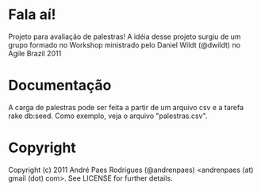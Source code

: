 # Fala aí!

Projeto para avaliação de palestras!
A idéia desse projeto surgiu de um grupo formado no Workshop ministrado pelo Daniel Wildt (@dwildt) no Agile Brazil 2011

# Documentação

A carga de palestras pode ser feita a partir de um arquivo csv e a tarefa rake db:seed.
Como exemplo, veja o arquivo "palestras.csv".

# Copyright

Copyright (c) 2011 André Paes Rodrigues (@andrenpaes) &lt;andrenpaes (at) gmail (dot) com&gt;.
See LICENSE for further details.
